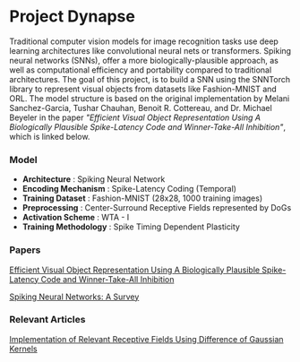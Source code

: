 
# Project Dynapse

Traditional computer vision models for image recognition tasks use deep learning architectures like convolutional neural nets or transformers. Spiking neural networks (SNNs), offer a more biologically-plausible approach, as well as computational efficiency and portability compared to traditional architectures. The goal of this project, is to build a SNN using the SNNTorch library to represent visual objects from datasets like Fashion-MNIST and ORL. The model structure is based on the original implementation by Melani Sanchez-Garcia, Tushar Chauhan, Benoit R.
Cottereau, and Dr. Michael Beyeler in the paper *"Efficient Visual Object Representation Using A Biologically Plausible Spike-Latency Code and Winner-Take-All Inhibition"*, which is linked below.  


### Model

- **Architecture** : Spiking Neural Network
- **Encoding Mechanism** : Spike-Latency Coding (Temporal)
- **Training Dataset** : Fashion-MNIST (28x28, 1000 training images)
- **Preprocessing** : Center-Surround Receptive Fields represented by DoGs
- **Activation Scheme** : WTA - I 
- **Training Methodology** : Spike Timing Dependent Plasticity
### Papers

[Efficient Visual Object Representation Using A Biologically Plausible Spike-Latency Code and Winner-Take-All Inhibition](https://arxiv.org/pdf/2212.00081)

[Spiking Neural Networks: A Survey](https://ieeexplore.ieee.org/stamp/stamp.jsp?arnumber=9787485&tag=1)

### Relevant Articles 

[Implementation of Relevant Receptive Fields Using Difference of Gaussian Kernels](https://medium.com/@lsampath210/implementation-of-retinal-receptive-fields-using-difference-of-gaussian-kernel-6e13778b3ec)


